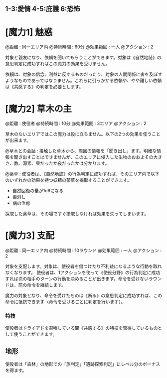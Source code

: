 ## 1-3:愛情	4-5:庇護	6:恐怖

# [魔力1] 魅惑

@距離 : 同一エリア内	@持続時間 : 60分	@効果範囲 : 一人	@アクション : 2

対象と親友になり、依頼を聞いてもらうことができます。対象は《自然地誌》の意思判定に成功すればこの魔力の効果を受けません。

依頼は、対象の信念、利益に反するものだったり、対象の人間関係に害を及ぼすようなものであってはなりません。これらに引っかかる依頼や、やや難しい依頼は《共感する》の判定を必要とします。

# [魔力2] 草木の主

@距離 : 使役者	@持続時間 : 10分	@効果範囲 : 3エリア	@アクション : 2

草木のないエリアではこの魔力は役に立ちません。以下の2つの効果を使うことが出来ます。

@草木との会話 : 接触した草木から、周囲の情報を「聞き出し」ます。明確な情報を聞き出すことはできませんが、このエリアに侵入した生物のおおよその大きさ、数、源素、昼だったか夜だったかは分かります。

@薬草 : 使役者は、《自然地誌》の行為判定に成功すれば、そのエリア内で以下のいずれかの効果を持つ妖精の薬草を採取することができます。

* 自然回復の量が1d6になる
* 毒消し
* 病の治癒

採取した薬草は、その場ですぐ摂取しなければ効果を失ってしまいます。

# [魔力3] 支配

@距離 : 同一エリア内	@持続時間 : 10ラウンド	@効果範囲 : 一人	@アクション : 2

対象を支配します。対象は、使役者を傷つけたり不利益になるような行動を取れなくなります。
使役者は、1アクションを使って《使役分野》の行為判定に成功すれば次の相手のターンの行動を決めることが出きます。命令を受けないラウンドは、前の命令を継続します。

魔力の対象となり、命令を受けたものは《断る》の意思判定に成功すれば、この命令に抵抗できます（命令を受けるごとに判定を行います）。

### 特技

使役者はドライアドを召喚している間《共感する》の特技を習得しているものとして使うことができます。

## 地形

使役者は「森林」の地形での「旅判定」「遺跡探索判定」にレベル分のボーナスを得ます。
